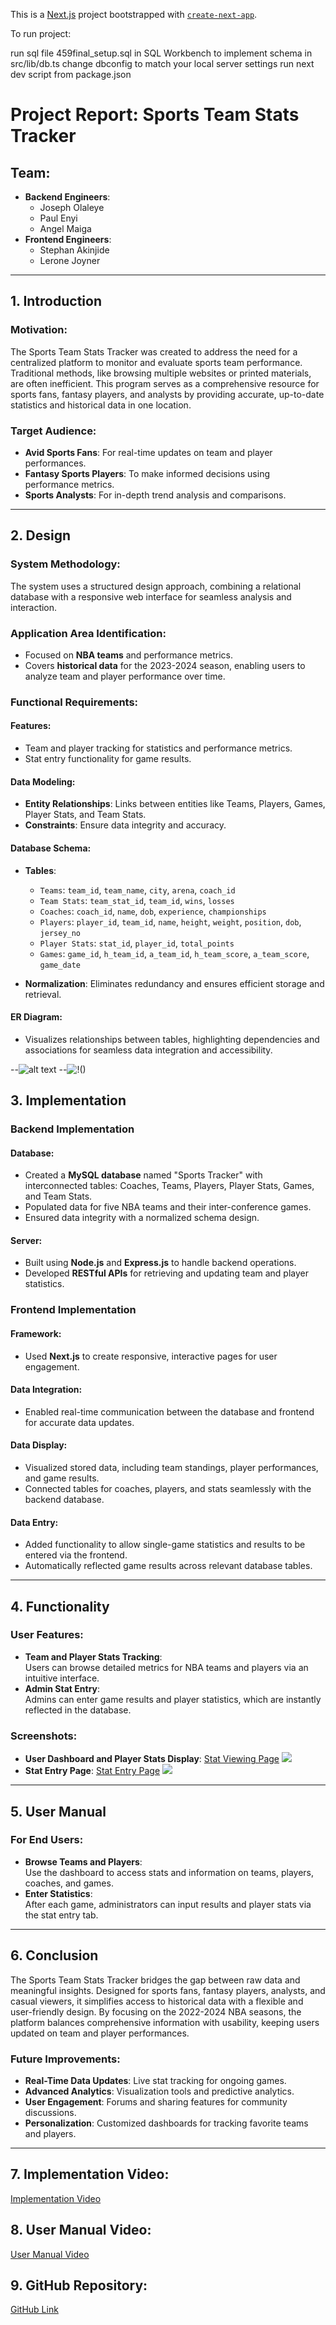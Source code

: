 This is a [Next.js](https://nextjs.org) project bootstrapped with [`create-next-app`](https://nextjs.org/docs/app/api-reference/cli/create-next-app).

To run project:

run sql file 459final_setup.sql in SQL Workbench to implement schema
in src/lib/db.ts change dbconfig to match your local server settings
run next dev script from package.json

# Project Report: Sports Team Stats Tracker

## Team:
- **Backend Engineers**:  
  - Joseph Olaleye  
  - Paul Enyi  
  - Angel Maiga  
- **Frontend Engineers**:  
  - Stephan Akinjide  
  - Lerone Joyner  

---

## 1. Introduction

### Motivation:
The Sports Team Stats Tracker was created to address the need for a centralized platform to monitor and evaluate sports team performance. Traditional methods, like browsing multiple websites or printed materials, are often inefficient. This program serves as a comprehensive resource for sports fans, fantasy players, and analysts by providing accurate, up-to-date statistics and historical data in one location.

### Target Audience:
- **Avid Sports Fans**: For real-time updates on team and player performances.  
- **Fantasy Sports Players**: To make informed decisions using performance metrics.  
- **Sports Analysts**: For in-depth trend analysis and comparisons.  

---

## 2. Design

### System Methodology:
The system uses a structured design approach, combining a relational database with a responsive web interface for seamless analysis and interaction.

### Application Area Identification:
- Focused on **NBA teams** and performance metrics.
- Covers **historical data** for the 2023-2024 season, enabling users to analyze team and player performance over time.

### Functional Requirements:
#### Features:
- Team and player tracking for statistics and performance metrics.  
- Stat entry functionality for game results.  

#### Data Modeling:
- **Entity Relationships**: Links between entities like Teams, Players, Games, Player Stats, and Team Stats.  
- **Constraints**: Ensure data integrity and accuracy.

#### Database Schema:
- **Tables**:  
  - `Teams`: `team_id`, `team_name`, `city`, `arena`, `coach_id`  
  - `Team Stats`: `team_stat_id`, `team_id`, `wins`, `losses`  
  - `Coaches`: `coach_id`, `name`, `dob`, `experience`, `championships`  
  - `Players`: `player_id`, `team_id`, `name`, `height`, `weight`, `position`, `dob`, `jersey_no`  
  - `Player Stats`: `stat_id`, `player_id`, `total_points`  
  - `Games`: `game_id`, `h_team_id`, `a_team_id`, `h_team_score`, `a_team_score`, `game_date`  

- **Normalization**: Eliminates redundancy and ensures efficient storage and retrieval.

#### ER Diagram:
- Visualizes relationships between tables, highlighting dependencies and associations for seamless data integration and accessibility.

--![alt text](<Screenshot 2024-12-02 082419.png>)
--![!()](<Screenshot 2024-12-02 082720.png>)

## 3. Implementation

### Backend Implementation
#### Database:
- Created a **MySQL database** named "Sports Tracker" with interconnected tables: Coaches, Teams, Players, Player Stats, Games, and Team Stats.  
- Populated data for five NBA teams and their inter-conference games.  
- Ensured data integrity with a normalized schema design.

#### Server:
- Built using **Node.js** and **Express.js** to handle backend operations.  
- Developed **RESTful APIs** for retrieving and updating team and player statistics.

### Frontend Implementation
#### Framework:
- Used **Next.js** to create responsive, interactive pages for user engagement.

#### Data Integration:
- Enabled real-time communication between the database and frontend for accurate data updates.  

#### Data Display:
- Visualized stored data, including team standings, player performances, and game results.  
- Connected tables for coaches, players, and stats seamlessly with the backend database.  

#### Data Entry:
- Added functionality to allow single-game statistics and results to be entered via the frontend.  
- Automatically reflected game results across relevant database tables.

---

## 4. Functionality

### User Features:
- **Team and Player Stats Tracking**:  
  Users can browse detailed metrics for NBA teams and players via an intuitive interface.  
- **Admin Stat Entry**:  
  Admins can enter game results and player statistics, which are instantly reflected in the database.

### Screenshots:
- **User Dashboard and Player Stats Display**: [Stat Viewing Page](#) ![](<Screenshot 2024-12-02 075212.png>)
- **Stat Entry Page**: [Stat Entry Page](#) ![](<Screenshot 2024-12-02 075313.png>)

---

## 5. User Manual

### For End Users:
- **Browse Teams and Players**:  
  Use the dashboard to access stats and information on teams, players, coaches, and games.  
- **Enter Statistics**:  
  After each game, administrators can input results and player stats via the stat entry tab.

---

## 6. Conclusion

The Sports Team Stats Tracker bridges the gap between raw data and meaningful insights. Designed for sports fans, fantasy players, analysts, and casual viewers, it simplifies access to historical data with a flexible and user-friendly design. By focusing on the 2022-2024 NBA seasons, the platform balances comprehensive information with usability, keeping users updated on team and player performances.

### Future Improvements:
- **Real-Time Data Updates**: Live stat tracking for ongoing games.  
- **Advanced Analytics**: Visualization tools and predictive analytics.  
- **User Engagement**: Forums and sharing features for community discussions.  
- **Personalization**: Customized dashboards for tracking favorite teams and players.  

---

## 7. Implementation Video:
[Implementation Video](https://drive.google.com/file/d/1JtoBOnAjgWpVXIMI9hu151gJszLCjRSU/view?usp=sharing)

## 8. User Manual Video:
[User Manual Video](https://drive.google.com/file/d/1DemAze_K38YsRQlJzlLmXdvBChnlZSlj/view?usp=sharing)

## 9. GitHub Repository:
[GitHub Link](hhttps://github.com/COSC-459/Group8-Fall24-Final)
